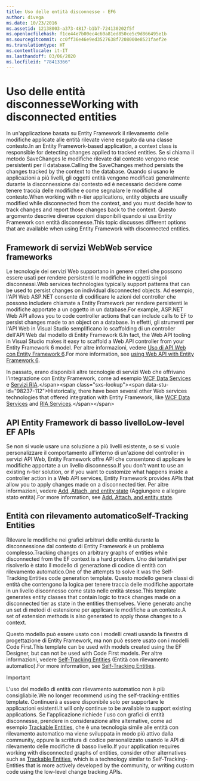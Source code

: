 ```yaml
---
title: Uso delle entità disconnesse - EF6
author: divega
ms.date: 10/23/2016
ms.assetid: 12138003-a373-4817-b1b7-724130202f5f
ms.openlocfilehash: f1ce44e7b00ec4c60a81ed850ce5c9d866495e1b
ms.sourcegitcommit: cc0ff36e46e9ed3527638f7208000e8521faef2e
ms.translationtype: HT
ms.contentlocale: it-IT
ms.lasthandoff: 03/06/2020
ms.locfileid: "78413366"
---
```

# <a name="working-with-disconnected-entities"></a><span data-ttu-id="98237-102">Uso delle entità disconnesse</span><span class="sxs-lookup"><span data-stu-id="98237-102">Working with disconnected entities</span></span>
<span data-ttu-id="98237-103">In un'applicazione basata su Entity Framework il rilevamento delle modifiche applicate alle entità rilevate viene eseguito da una classe contesto.</span><span class="sxs-lookup"><span data-stu-id="98237-103">In an Entity Framework-based application, a context class is responsible for detecting changes applied to tracked entities.</span></span> <span data-ttu-id="98237-104">Se si chiama il metodo SaveChanges le modifiche rilevate dal contesto vengono rese persistenti per il database.</span><span class="sxs-lookup"><span data-stu-id="98237-104">Calling the SaveChanges method persists the changes tracked by the context to the database.</span></span> <span data-ttu-id="98237-105">Quando si usano le applicazioni a più livelli, gli oggetti entità vengono modificati generalmente durante la disconnessione dal contesto ed è necessario decidere come tenere traccia delle modifiche e come segnalare le modifiche al contesto.</span><span class="sxs-lookup"><span data-stu-id="98237-105">When working with n-tier applications, entity objects are usually modified while disconnected from the context, and you must decide how to track changes and report those changes back to the context.</span></span> <span data-ttu-id="98237-106">Questo argomento descrive diverse opzioni disponibili quando si usa Entity Framework con entità disconnesse.</span><span class="sxs-lookup"><span data-stu-id="98237-106">This topic discusses different options that are available when using Entity Framework with disconnected entities.</span></span>   

## <a name="web-service-frameworks"></a><span data-ttu-id="98237-107">Framework di servizi Web</span><span class="sxs-lookup"><span data-stu-id="98237-107">Web service frameworks</span></span>

<span data-ttu-id="98237-108">Le tecnologie dei servizi Web supportano in genere criteri che possono essere usati per rendere persistenti le modifiche in oggetti singoli disconnessi.</span><span class="sxs-lookup"><span data-stu-id="98237-108">Web services technologies typically support patterns that can be used to persist changes on individual disconnected objects.</span></span> <span data-ttu-id="98237-109">Ad esempio, l'API Web ASP.NET consente di codificare le azioni del controller che possono includere chiamate a Entity Framework per rendere persistenti le modifiche apportate a un oggetto in un database.</span><span class="sxs-lookup"><span data-stu-id="98237-109">For example, ASP.NET Web API allows you to code controller actions that can include calls to EF to persist changes made to an object on a database.</span></span> <span data-ttu-id="98237-110">In effetti, gli strumenti per l'API Web in Visual Studio semplificano lo scaffolding di un controller dell'API Web dal modello di Entity Framework 6.</span><span class="sxs-lookup"><span data-stu-id="98237-110">In fact, the Web API tooling in Visual Studio makes it easy to scaffold a Web API controller from your Entity Framework 6 model.</span></span> <span data-ttu-id="98237-111">Per altre informazioni, vedere [Uso di API Web con Entity Framework 6](https://docs.microsoft.com/aspnet/web-api/overview/data/using-web-api-with-entity-framework/).</span><span class="sxs-lookup"><span data-stu-id="98237-111">For more information, see [using Web API with Entity Framework 6](https://docs.microsoft.com/aspnet/web-api/overview/data/using-web-api-with-entity-framework/).</span></span>   

<span data-ttu-id="98237-112">In passato, erano disponibili altre tecnologie di servizi Web che offrivano l'integrazione con Entity Framework, come ad esempio [WCF Data Services](https://docs.microsoft.com/dotnet/framework/data/wcf/create-a-data-service-using-an-adonet-ef-data-wcf) e [Servizi RIA](https://docs.microsoft.com/previous-versions/dotnet/wcf-ria/ee707344(v=vs.91)).</span><span class="sxs-lookup"><span data-stu-id="98237-112">Historically, there have been several other Web services technologies that offered integration with Entity Framework, like [WCF Data Services](https://docs.microsoft.com/dotnet/framework/data/wcf/create-a-data-service-using-an-adonet-ef-data-wcf) and [RIA Services](https://docs.microsoft.com/previous-versions/dotnet/wcf-ria/ee707344(v=vs.91)).</span></span>

## <a name="low-level-ef-apis"></a><span data-ttu-id="98237-113">API Entity Framework di basso livello</span><span class="sxs-lookup"><span data-stu-id="98237-113">Low-level EF APIs</span></span>

<span data-ttu-id="98237-114">Se non si vuole usare una soluzione a più livelli esistente, o se si vuole personalizzare il comportamento all'interno di un'azione del controller in servizi API Web, Entity Framework offre API che consentono di applicare le modifiche apportate a un livello disconnesso.</span><span class="sxs-lookup"><span data-stu-id="98237-114">If you don't want to use an existing n-tier solution, or if you want to customize what happens inside a controller action in a Web API services, Entity Framework provides APIs that allow you to apply changes made on a disconnected tier.</span></span> <span data-ttu-id="98237-115">Per altre informazioni, vedere [Add, Attach, and entity state](~/ef6/saving/change-tracking/entity-state.md) (Aggiungere e allegare stato entità).</span><span class="sxs-lookup"><span data-stu-id="98237-115">For more information, see [Add, Attach, and entity state](~/ef6/saving/change-tracking/entity-state.md).</span></span>  

## <a name="self-tracking-entities"></a><span data-ttu-id="98237-116">Entità con rilevamento automatico</span><span class="sxs-lookup"><span data-stu-id="98237-116">Self-Tracking Entities</span></span>  

<span data-ttu-id="98237-117">Rilevare le modifiche nei grafici arbitrari delle entità durante la disconnessione dal contesto di Entity Framework è un problema complesso.</span><span class="sxs-lookup"><span data-stu-id="98237-117">Tracking changes on arbitrary graphs of entities while disconnected from the EF context is a hard problem.</span></span> <span data-ttu-id="98237-118">Uno dei tentativi per risolverlo è stato il modello di generazione di codice di entità con rilevamento automatico.</span><span class="sxs-lookup"><span data-stu-id="98237-118">One of the attempts to solve it was the Self-Tracking Entities code generation template.</span></span> <span data-ttu-id="98237-119">Questo modello genera classi di entità che contengono la logica per tenere traccia delle modifiche apportate in un livello disconnesso come stato nelle entità stesse.</span><span class="sxs-lookup"><span data-stu-id="98237-119">This template generates entity classes that contain logic to track changes made on a disconnected tier as state in the entities themselves.</span></span> <span data-ttu-id="98237-120">Viene generato anche un set di metodi di estensione per applicare le modifiche a un contesto.</span><span class="sxs-lookup"><span data-stu-id="98237-120">A set of extension methods is also generated to apply those changes to a context.</span></span>

<span data-ttu-id="98237-121">Questo modello può essere usato con i modelli creati usando la finestra di progettazione di Entity Framework, ma non può essere usato con i modelli Code First.</span><span class="sxs-lookup"><span data-stu-id="98237-121">This template can be used with models created using the EF Designer, but can not be used with Code First models.</span></span> <span data-ttu-id="98237-122">Per altre informazioni, vedere [Self-Tracking Entities](self-tracking-entities/index.md) (Entità con rilevamento automatico).</span><span class="sxs-lookup"><span data-stu-id="98237-122">For more information, see [Self-Tracking Entities](self-tracking-entities/index.md).</span></span>  

> [!IMPORTANT]
> <span data-ttu-id="98237-123">L'uso del modello di entità con rilevamento automatico non è più consigliabile.</span><span class="sxs-lookup"><span data-stu-id="98237-123">We no longer recommend using the self-tracking-entities template.</span></span> <span data-ttu-id="98237-124">Continuerà a essere disponibile solo per supportare le applicazioni esistenti.</span><span class="sxs-lookup"><span data-stu-id="98237-124">It will only continue to be available to support existing applications.</span></span> <span data-ttu-id="98237-125">Se l'applicazione richiede l'uso con grafici di entità disconnesse, prendere in considerazione altre alternative, come ad esempio [Trackable Entities](https://trackableentities.github.io/), che è una tecnologia simile alle entità con rilevamento automatico ma viene sviluppata in modo più attivo dalla community, oppure la scrittura di codice personalizzato usando le API di rilevamento delle modifiche di basso livello.</span><span class="sxs-lookup"><span data-stu-id="98237-125">If your application requires working with disconnected graphs of entities, consider other alternatives such as [Trackable Entities](https://trackableentities.github.io/), which is a technology similar to Self-Tracking-Entities that is more actively developed by the community, or writing custom code using the low-level change tracking APIs.</span></span>
